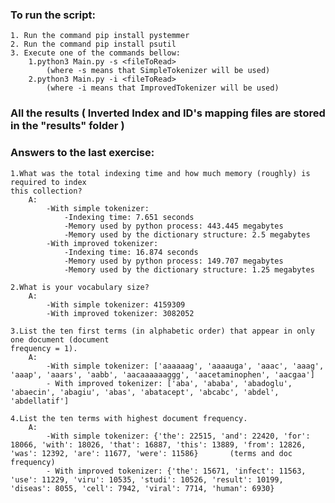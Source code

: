 ### To run the script:

    1. Run the command pip install pystemmer
    2. Run the command pip install psutil
    3. Execute one of the commands bellow: 
        1.python3 Main.py -s <fileToRead>
            (where -s means that SimpleTokenizer will be used) 
        2.python3 Main.py -i <fileToRead> 
            (where -i means that ImprovedTokenizer will be used)

### All the results ( Inverted Index and ID's mapping files are stored in the "results" folder )            

### Answers to the last exercise:

    1.What was the total indexing time and how much memory (roughly) is required to index
    this collection?
        A:
            -With simple tokenizer:
                -Indexing time: 7.651 seconds
                -Memory used by python process: 443.445 megabytes
                -Memory used by the dictionary structure: 2.5 megabytes
            -With improved tokenizer:
                -Indexing time: 16.874 seconds
                -Memory used by python process: 149.707 megabytes
                -Memory used by the dictionary structure: 1.25 megabytes

    2.What is your vocabulary size?
        A: 
            -With simple tokenizer: 4159309
            -With improved tokenizer: 3082052

    3.List the ten first terms (in alphabetic order) that appear in only one document (document
    frequency = 1).
        A:
            -With simple tokenizer: ['aaaaaag', 'aaaauga', 'aaac', 'aaag', 'aaap', 'aaars', 'aabb', 'aacaaaaaaggg', 'aacetaminophen', 'aacgaa']
            - With improved tokenizer: ['aba', 'ababa', 'abadoglu', 'abaecin', 'abagiu', 'abas', 'abatacept', 'abcabc', 'abdel', 'abdellatif']

    4.List the ten terms with highest document frequency.
        A:
            -With simple tokenizer: {'the': 22515, 'and': 22420, 'for': 18066, 'with': 18026, 'that': 16887, 'this': 13889, 'from': 12826, 'was': 12392, 'are': 11677, 'were': 11586}       (terms and doc frequency)
            - With improved tokenizer: {'the': 15671, 'infect': 11563, 'use': 11229, 'viru': 10535, 'studi': 10526, 'result': 10199, 'diseas': 8055, 'cell': 7942, 'viral': 7714, 'human': 6930}

